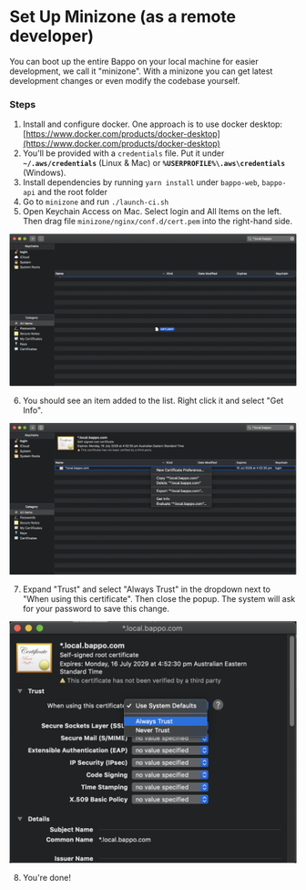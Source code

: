 # Set Up Minizone \(as a remote developer\)

You can boot up the entire Bappo on your local machine for easier development, we call it "minizone". With a minizone you can get latest development changes or even modify the codebase yourself.

### Steps

1. Install and configure docker. One approach is to use docker desktop: [https://www.docker.com/products/docker-desktop](https://www.docker.com/products/docker-desktop)
2. You'll be provided with a `credentials` file. Put it under **`~/.aws/credentials`** \(Linux & Mac\) or **`%USERPROFILE%\.aws\credentials`** \(Windows\).
3. Install dependencies by running `yarn install` under `bappo-web`, `bappo-api` and the root folder
4. Go to `minizone` and run `./launch-ci.sh`
5. Open Keychain Access on Mac. Select login and All Items on the left. Then drag file `minizone/nginx/conf.d/cert.pem` into the right-hand side.

![Keychain Access 1](../.gitbook/assets/image%20%2822%29.png)

   6. You should see an item added to the list. Right click it and select "Get Info".

![Keychain Access 2](../.gitbook/assets/image%20%2823%29.png)

   7. Expand "Trust" and select "Always Trust" in the dropdown next to "When using this certificate". Then close the popup. The system will ask for your password to save this change.

![Keychain Access 3](../.gitbook/assets/image%20%2821%29.png)

   8. You're done!



